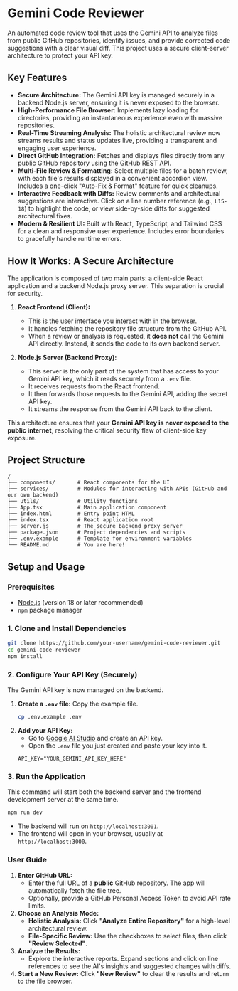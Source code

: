 # Gemini Code Reviewer

An automated code review tool that uses the Gemini API to analyze files from public GitHub repositories, identify issues, and provide corrected code suggestions with a clear visual diff. This project uses a secure client-server architecture to protect your API key.

## Key Features

- **Secure Architecture:** The Gemini API key is managed securely in a backend Node.js server, ensuring it is never exposed to the browser.
- **High-Performance File Browser:** Implements lazy loading for directories, providing an instantaneous experience even with massive repositories.
- **Real-Time Streaming Analysis:** The holistic architectural review now streams results and status updates live, providing a transparent and engaging user experience.
- **Direct GitHub Integration:** Fetches and displays files directly from any public GitHub repository using the GitHub REST API.
- **Multi-File Review & Formatting:** Select multiple files for a batch review, with each file's results displayed in a convenient accordion view. Includes a one-click "Auto-Fix & Format" feature for quick cleanups.
- **Interactive Feedback with Diffs:** Review comments and architectural suggestions are interactive. Click on a line number reference (e.g., `L15-18`) to highlight the code, or view side-by-side diffs for suggested architectural fixes.
- **Modern & Resilient UI:** Built with React, TypeScript, and Tailwind CSS for a clean and responsive user experience. Includes error boundaries to gracefully handle runtime errors.

## How It Works: A Secure Architecture

The application is composed of two main parts: a client-side React application and a backend Node.js proxy server. This separation is crucial for security.

1.  **React Frontend (Client):**
    -   This is the user interface you interact with in the browser.
    -   It handles fetching the repository file structure from the GitHub API.
    -   When a review or analysis is requested, it **does not** call the Gemini API directly. Instead, it sends the code to its own backend server.

2.  **Node.js Server (Backend Proxy):**
    -   This server is the only part of the system that has access to your Gemini API key, which it reads securely from a `.env` file.
    -   It receives requests from the React frontend.
    -   It then forwards those requests to the Gemini API, adding the secret API key.
    -   It streams the response from the Gemini API back to the client.

This architecture ensures that your **Gemini API key is never exposed to the public internet**, resolving the critical security flaw of client-side key exposure.

## Project Structure

```
/
├── components/       # React components for the UI
├── services/         # Modules for interacting with APIs (GitHub and our own backend)
├── utils/            # Utility functions
├── App.tsx           # Main application component
├── index.html        # Entry point HTML
├── index.tsx         # React application root
├── server.js         # The secure backend proxy server
├── package.json      # Project dependencies and scripts
├── .env.example      # Template for environment variables
└── README.md         # You are here!
```

## Setup and Usage

### Prerequisites

- [Node.js](https://nodejs.org/) (version 18 or later recommended)
- `npm` package manager

### 1. Clone and Install Dependencies

```bash
git clone https://github.com/your-username/gemini-code-reviewer.git
cd gemini-code-reviewer
npm install
```

### 2. Configure Your API Key (Securely)

The Gemini API key is now managed on the backend.

1.  **Create a `.env` file:** Copy the example file.
    ```bash
    cp .env.example .env
    ```
2.  **Add your API Key:**
    -   Go to [Google AI Studio](https://aistudio.google.com/app/apikey) and create an API key.
    -   Open the `.env` file you just created and paste your key into it.
    ```
    API_KEY="YOUR_GEMINI_API_KEY_HERE"
    ```

### 3. Run the Application

This command will start both the backend server and the frontend development server at the same time.

```bash
npm run dev
```

- The backend will run on `http://localhost:3001`.
- The frontend will open in your browser, usually at `http://localhost:3000`.

### User Guide

1.  **Enter GitHub URL:**
    -   Enter the full URL of a **public** GitHub repository. The app will automatically fetch the file tree.
    -   Optionally, provide a GitHub Personal Access Token to avoid API rate limits.
2.  **Choose an Analysis Mode:**
    -   **Holistic Analysis:** Click **"Analyze Entire Repository"** for a high-level architectural review.
    -   **File-Specific Review:** Use the checkboxes to select files, then click **"Review Selected"**.
3.  **Analyze the Results:**
    -   Explore the interactive reports. Expand sections and click on line references to see the AI's insights and suggested changes with diffs.
4.  **Start a New Review:** Click **"New Review"** to clear the results and return to the file browser.